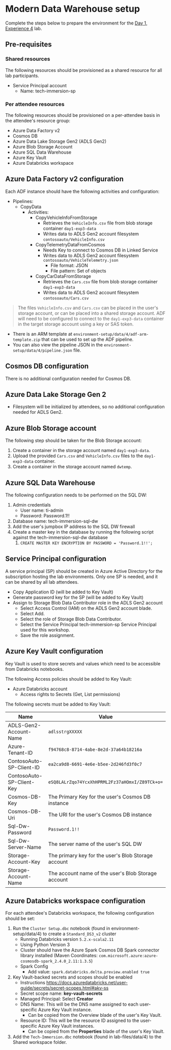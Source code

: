 # Modern Data Warehouse setup

Complete the steps below to prepare the environment for the [Day 1, Experience 4](../../../day1-exp4/README.md) lab.

## Pre-requisites

### Shared resources

The following resources should be provisioned as a shared resource for all lab participants.

- Service Principal account
  - Name: tech-immersion-sp

### Per attendee resources

The following resources should be provisioned on a per-attendee basis in the attendee's resource group:

- Azure Data Factory v2
- Cosmos DB
- Azure Data Lake Storage Gen2 (ADLS Gen2)
- Azure Blob Storage Account
- Azure SQL Data Warehouse
- Azure Key Vault
- Azure Databricks workspace

## Azure Data Factory v2 configuration

Each ADF instance should have the following activities and configuration:

- Pipelines:
  - CopyData
    - Activities:
      - CopyVehicleInfoFromStorage
        - Retrieves the `VehicleInfo.csv` file from blob storage container `day1-exp3-data`
        - Writes data to ADLS Gen2 account filesystem `contosoauto/VehicleInfo.csv`
      - CopyTelemetryDataFromCosmos
        - Needs Key to connect to Cosmos DB in Linked Service
        - Writes data to ADLS Gen2 account filesystem `contosoauto/VehicleTelemetry.json`
          - File format: JSON
          - File pattern: Set of objects
      - CopyCarDataFromStorage
        - Retrieves the `Cars.csv` file from blob storage container `day1-exp3-data`
        - Writes data to ADLS Gen2 account filesystem `contosoauto/Cars.csv`

> The files `VehicleInfo.csv` and `Cars.csv` can be placed in the user's storage account, or can be placed into a shared storage account. ADF will need to be configured to connect to the `day1-exp3-data` container in the target storage account using a key or SAS token.

- There is an ARM template at `environment-setup/data/4/adf-arm-template.zip` that can be used to set up the ADF pipeline.
- You can also view the pipeline JSON in the `environment-setup/data/4/pipeline.json` file.

## Cosmos DB configuration

There is no additional configuration needed for Cosmos DB.

## Azure Data Lake Storage Gen 2

- Filesystem will be initialized by attendees, so no additional configuration needed for ADLS Gen2.

## Azure Blob Storage account

The following step should be taken for the Blob Storage account:

1. Create a container in the storage account named `day1-exp3-data`.
2. Upload the provided `Cars.csv` and `VehicleInfo.csv` files to the `day1-exp3-data` container.
3. Create a container in the storage account named `dwtemp`.

## Azure SQL Data Warehouse

The following configuration needs to be performed on the SQL DW:

1. Admin credentials
   - User name: ti-admin
   - Password: Password.1!!
2. Database name: tech-immersion-sql-dw
3. Add the user's jumpbox IP address to the SQL DW firewall
4. Create a master key in the database by running the following script against the tech-immersion-sql-dw database
   1. `CREATE MASTER KEY ENCRYPTION BY PASSWORD = 'Password.1!!';`

## Service Principal configuration

A service principal (SP) should be created in Azure Active Directory for the subscription hosting the lab environments. Only one SP is needed, and it can be shared by all lab attendees.

- Copy Application ID (will be added to Key Vault)
- Generate password key for the SP (will be added to Key Vault)
- Assign to Storage Blob Data Contributor role in the ADLS Gen2 account
  - Select Access Control (IAM) on the ADLS Gen2 account blade.
  - Select Add.
  - Select the role of Storage Blob Data Contributor.
  - Select the Service Principal tech-immersion-sp Service Principal used for this workshop.
  - Save the role assignment.

## Azure Key Vault configuration

Key Vault is used to store secrets and values which need to be accessible from Databricks notebooks.

The following Access policies should be added to Key Vault:

- Azure Databricks account
  - Access rights to Secrets (Get, List permissions)

The following secrets must be added to Key Vault:

| Name | Value |
| ---- | ----- |
| ADLS-Gen2-Account-Name | `adlsstrgXXXXX` |
| Azure-Tenant-ID | `f94768c8-8714-4abe-8e2d-37a64b18216a` |
| ContosoAuto-SP-Client-ID | `ea2ca9d8-6691-4e6e-b5ee-2d246fd3f0c7` |
| ContosoAuto-SP-Client-Key | `eSQ8LALrZqo74YcxXhHPRML2Fz37aHOmxI/Z89TCk+o=` |
| Cosmos-DB-Key | The Primary Key for the user's Cosmos DB instance |
| Cosmos-DB-Uri | The URI for the user's Cosmos DB instance |
| Sql-Dw-Password | `Password.1!!`  |
| Sql-Dw-Server-Name | The server name of the user's SQL DW |
| Storage-Account-Key | The primary key for the user's Blob Storage account |
| Storage-Account-Name | The account name of the user's Blob Storage account |

## Azure Databricks workspace configuration

For each attendee's Databricks workspace, the following configuration should be set:

1. Run the `Cluster Setup.dbc` notebook (found in environment-setup/data/4) to create a `Standard_DS3_v2` cluster
   - Running Databricks version `5.2.x-scala2.11`
   - Using Python Version 3
   - Cluster should have the Azure Spark Cosmos DB Spark connector library installed (Maven Coordinates: `com.microsoft.azure:azure-cosmosdb-spark_2.4.0_2.11:1.3.5`)
   - Spark Config
     - Add value: `spark.databricks.delta.preview.enabled true`
2. Key Vault-backed secrets and scopes should be enabled
   - Instructions <https://docs.azuredatabricks.net/user-guide/secrets/secret-scopes.html#akv-ss>
   - Secret scope name: **key-vault-secrets**
   - Managed Principal: Select **Creator**
   - DNS Name: This will be the DNS name assigned to each user-specific Azure Key Vault instance.
     - Can be copied from the Overview blade of the user's Key Vault.
   - Resource ID: This will be the resource ID assigned to the user-specific Azure Key Vault instances.
     - Can be copied from the **Properties** blade of the user's Key Vault.
3. Add the `Tech-Immersion.dbc` notebook (found in lab-files/data/4) to the Shared workspace folder.